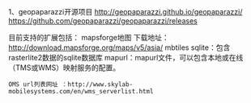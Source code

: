 1、geopaparazzi开源项目
http://geopaparazzi.github.io/geopaparazzi/
https://github.com/geopaparazzi/geopaparazzi/releases

目前支持的扩展包括：
	mapsforge地图 下载地址：http://download.mapsforge.org/maps/v5/asia/
	mbtiles
	sqlite：包含rasterlite2数据的sqlite数据库
	mapurl：mapurl文件，可以包含本地或在线（TMS或WMS）映射服务的配置。
	
	OMS url列表网址 ：http://www.skylab-mobilesystems.com/en/wms_serverlist.html
